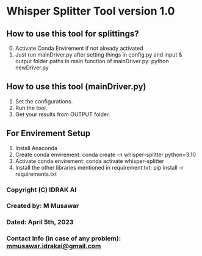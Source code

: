 # Whisper Splitter Tool version 1.0

## How to use this tool for splittings?
0. Activate Conda Envirement if not already activated
1. Just run mainDriver.py after setting things in config.py and input & output folder paths in main function of mainDriver.py:
python newDriver.py

## How to use this tool (mainDriver.py) 
1. Set the configurations.
3. Run the tool. 
4. Get your results from OUTPUT folder.

## For Envirement Setup
1. Install Anaconda
2. Create conda envirement:
conda create -n whisper-splitter python=3.10
3. Activate conda envirement:
conda activate whisper-splitter
4. Install the other libraries mentioned in requirement.txt:
pip install -r requirements.txt


### Copyright (C) IDRAK AI
### Created by: M Musawar
### Dated: April 5th, 2023
### Contact Info (in case of any problem): mmusawar.idrakai@gmail.com
